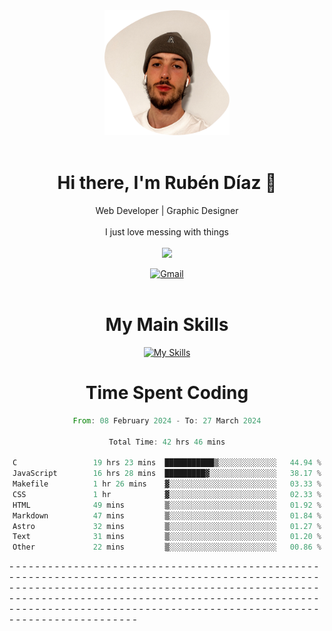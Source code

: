 <div align="center">
	<img height=200 width=200 src="./.img/yo_github_pfp.png" alt="Rubén Díaz" width=200/><br><br>
	
	
 # Hi there, I'm Rubén Díaz 👋

  Web Developer | Graphic Designer
  <br>
  <br>
  I just love messing with things
  <br>
  <br>
  <a href="https://www.github.com/rubendiazzz" target="_blank" rel="noreferrer"><img
src="https://img.shields.io/github/followers/rubendiazzz?logo=github&style=for-the-badge&color=red" /></a>


  <a href="mailto:rubendfraga@gmail.com">![Gmail](https://img.shields.io/badge/Gmail-D14836?style=for-the-badge&logo=gmail&logoColor=white)</a><br><br>

  # My Main Skills
  [![My Skills](https://skillicons.dev/icons?i=js,html,css,tailwind,c,cpp,cs,react,nextjs,astro,mysql,mongo)](https://skillicons.dev)

# Time Spent Coding
<!--START_SECTION:waka-->

```rust
From: 08 February 2024 - To: 27 March 2024

Total Time: 42 hrs 46 mins

C                 19 hrs 23 mins  ███████████▒░░░░░░░░░░░░░   44.94 %
JavaScript        16 hrs 28 mins  █████████▓░░░░░░░░░░░░░░░   38.17 %
Makefile          1 hr 26 mins    ▓░░░░░░░░░░░░░░░░░░░░░░░░   03.33 %
CSS               1 hr            ▓░░░░░░░░░░░░░░░░░░░░░░░░   02.33 %
HTML              49 mins         ▒░░░░░░░░░░░░░░░░░░░░░░░░   01.92 %
Markdown          47 mins         ▒░░░░░░░░░░░░░░░░░░░░░░░░   01.84 %
Astro             32 mins         ▒░░░░░░░░░░░░░░░░░░░░░░░░   01.27 %
Text              31 mins         ▒░░░░░░░░░░░░░░░░░░░░░░░░   01.20 %
Other             22 mins         ▒░░░░░░░░░░░░░░░░░░░░░░░░   00.86 %
```

<!--END_SECTION:waka-->
</div>-
-
-
-
-
-
-
-
-
-
-
-
-
-
-
-
-
-
-
-
-
-
-
-
-
-
-
-
-
-
-
-
-
-
-
-
-
-
-
-
-
-
-
-
-
-
-
-
-
-
-
-
-
-
-
-
-
-
-
-
-
-
-
-
-
-
-
-
-
-
-
-
-
-
-
-
-
-
-
-
-
-
-
-
-
-
-
-
-
-
-
-
-
-
-
-
-
-
-
-
-
-
-
-
-
-
-
-
-
-
-
-
-
-
-
-
-
-
-
-
-
-
-
-
-
-
-
-
-
-
-
-
-
-
-
-
-
-
-
-
-
-
-
-
-
-
-
-
-
-
-
-
-
-
-
-
-
-
-
-
-
-
-
-
-
-
-
-
-
-
-
-
-
-
-
-
-
-
-
-
-
-
-
-
-
-
-
-
-
-
-
-
-
-
-
-
-
-
-
-
-
-
-
-
-
-
-
-
-
-
-
-
-
-
-
-
-
-
-
-
-
-
-
-
-
-
-
-
-
-
-
-
-
-
-
-
-
-
-
-
-
-
-
-
-
-
-
-
-
-
-
-
-
-
-
-
-
-
-
-
